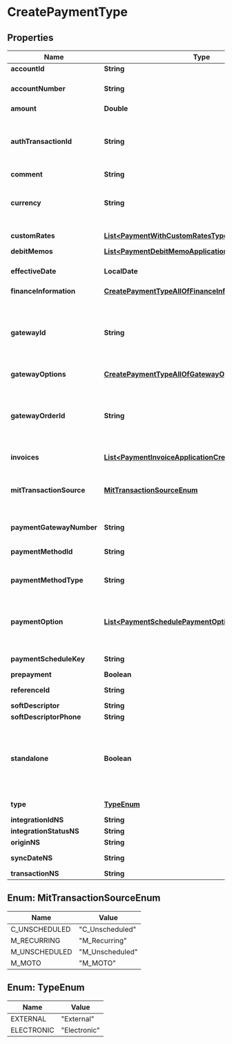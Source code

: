 

# CreatePaymentType


## Properties

| Name | Type | Description | Notes |
|------------ | ------------- | ------------- | -------------|
|**accountId** | **String** | The ID of the customer account that the payment is created for.  |  [optional] |
|**accountNumber** | **String** | The number of the customer account that the payment is created for, such as &#x60;A00000001&#x60;.  You can specify either &#x60;accountNumber&#x60; or &#x60;accountId&#x60; for a customer account. If both of them are specified, they must refer to the same customer account.  |  [optional] |
|**amount** | **Double** | The total amount of the payment.  |  |
|**authTransactionId** | **String** | The authorization transaction ID from the payment gateway. Use this field for electronic payments, such as credit cards.  When you create a payment for capturing the authorized funds, it is highly recommended to pass in the gatewayOrderId that you used when authorizing the funds by using the [Create authorization](https://www.zuora.com/developer/api-references/api/operation/POST_CreateAuthorization) operation, together with the &#x60;authTransactionId&#x60; field.  The following payment gateways support this field:   - Adyen Integration v2.0   - CyberSource 1.28   - CyberSource 1.97   - CyberSource 2.0   - Chase Paymentech Orbital   - Ingenico ePayments   - SlimPay   - Stripe v2   - Verifi Global Payment Gateway   - WePay Payment Gateway Integration  |  [optional] |
|**comment** | **String** | Additional information related to the payment.  |  [optional] |
|**currency** | **String** | When Standalone Payment is not enabled, the &#x60;currency&#x60; of the payment must be the same as the payment currency defined in the customer account settings through Zuora UI. But if you have the [Multiple Currencies](https://knowledgecenter.zuora.com/Zuora_Billing/Bill_your_customers/Flexible_Billing/Multiple_Currencies) feature enabled, you can have a different payment currency.  When Standalone Payment is enabled and &#x60;standalone&#x60; is &#x60;true&#x60;, the &#x60;currency&#x60; of the standalone payment can be different from the payment currency defined in the customer account settings. The amount will not be summed up to the account balance or key metrics regardless of currency.  |  |
|**customRates** | [**List&lt;PaymentWithCustomRatesType&gt;**](PaymentWithCustomRatesType.md) | It contains Home currency and Reporting currency custom rates currencies. The maximum number of items is 2 (you can pass the Home currency item or Reporting currency item or both).  **Note**: The API custom rate feature is permission controlled.  |  [optional] |
|**debitMemos** | [**List&lt;PaymentDebitMemoApplicationCreateRequestType&gt;**](PaymentDebitMemoApplicationCreateRequestType.md) | Container for debit memos. The maximum number of debit memos is 1,000.  |  [optional] |
|**effectiveDate** | **LocalDate** | The date when the payment takes effect, in &#x60;yyyy-mm-dd&#x60; format.  **Note:**   - This field is required for only electronic payments. It&#39;s an optional field for external payments.   - When specified, this field must be set to the date of today.   - When applying or transferring payments, this field must be later than or equal to the maximum effective date of the payment.  |  [optional] |
|**financeInformation** | [**CreatePaymentTypeAllOfFinanceInformation**](CreatePaymentTypeAllOfFinanceInformation.md) |  |  [optional] |
|**gatewayId** | **String** | The ID of the gateway instance that processes the payment. The ID must be a valid gateway instance ID and this gateway must support the specific payment method.  - If &lt;a href&#x3D;\&quot;https://knowledgecenter.zuora.com/Zuora_Payments/Payment_gateway_integrations/Payment_Gateway_Routing\&quot; target&#x3D;\&quot;_blank\&quot;&gt;Payment Gateway Routing&lt;/a&gt; is enabled, when creating electronic payments, this field is optional.      - If this field is not specified, gateway routing rules will be invoked.     - If this field is specified, the specified gateway will be used to process the payment.  - If Payment Gateway Routing is disabled, when creating electronic payments, this field is required.  - When creating external payments, this field is optional.  Use the same gateway instance if both &#x60;paymentGatewayNumber&#x60; and &#x60;gatewayId&#x60; are sent in the request.  |  [optional] |
|**gatewayOptions** | [**CreatePaymentTypeAllOfGatewayOptions**](CreatePaymentTypeAllOfGatewayOptions.md) |  |  [optional] |
|**gatewayOrderId** | **String** | A merchant-specified natural key value that can be passed to the electronic payment gateway when a payment is created. If not specified, the payment number will be passed in instead.  Gateways check duplicates on the gateway order ID to ensure that the merchant do not accidentally enter the same transaction twice. This ID can also be used to do reconciliation and tie the payment to a natural key in external systems. The source of this ID varies by merchant. Some merchants use their shopping cart order IDs, and others use something different. Merchants use this ID to track transactions in their eCommerce systems.  When you create a payment for capturing the authorized funds, it is highly recommended to pass in the gatewayOrderId that you used when authorizing the funds by using the [Create authorization](https://www.zuora.com/developer/api-references/api/operation/POST_CreateAuthorization) operation, together with the &#x60;authTransactionId&#x60; field.  |  [optional] |
|**invoices** | [**List&lt;PaymentInvoiceApplicationCreateRequestType&gt;**](PaymentInvoiceApplicationCreateRequestType.md) | Container for invoices. The maximum number of invoices is 1,000.  |  [optional] |
|**mitTransactionSource** | [**MitTransactionSourceEnum**](#MitTransactionSourceEnum) | Payment transaction source used to differentiate the transaction source in Stored Credential Transaction framework.   - &#x60;C_Unscheduled&#x60;: Cardholder-initiated transaction (CIT) that does not occur on scheduled or regularly occurring dates.   - &#x60;M_Recurring&#x60;: Merchant-initiated transaction (MIT) that occurs at regular intervals.   - &#x60;M_Unscheduled&#x60;: Merchant-initiated transaction (MIT) that does not occur on scheduled or regularly occurring dates.   - &#x60;M_MOTO&#x60;: Mail Order Telephone Order (MOTO) payment transaction. This option is only available for credit card payments on Stripe v2. See [Overview of Stripe payment gateway integration](https://knowledgecenter.zuora.com/Zuora_Collect/Payment_gateway_integrations/Supported_payment_gateways/Stripe_Payment_Gateway/A_Overview_of_Stripe_payment_gateway_integration) for more information.  |  [optional] |
|**paymentGatewayNumber** | **String** | The natural key for the payment gateway.   Use the same gateway instance if both &#x60;paymentGatewayNumber&#x60; and &#x60;gatewayId&#x60; are sent in the request.  |  [optional] |
|**paymentMethodId** | **String** | The unique ID of the payment method that the customer used to make the payment.   If no payment method ID is specified in the request body, the default payment method for the customer account is used automatically. If the default payment method is different from the type of payments that you want to create, an error occurs.  |  [optional] |
|**paymentMethodType** | **String** | The type of the payment method that the customer used to make the payment.   Specify this value when you are creating an external payment method. If both &#x60;paymentMethodType&#x60; and &#x60;paymentMethodId&#x60; are specified, only the &#x60;paymentMethodId&#x60; value is used to create the payment.  |  [optional] |
|**paymentOption** | [**List&lt;PaymentSchedulePaymentOptionFields&gt;**](PaymentSchedulePaymentOptionFields.md) | Container for the paymentOption items, which describe the transactional level rules for processing payments. Currently, only the Gateway Options type is supported.  Here is an example: &#x60;&#x60;&#x60; \&quot;paymentOption\&quot;: [   {     \&quot;type\&quot;: \&quot;GatewayOptions\&quot;,     \&quot;detail\&quot;: {       \&quot;SecCode\&quot;:\&quot;WEB\&quot;     }   } ] &#x60;&#x60;&#x60;  &#x60;paymentOption&#x60; of the payment schedule takes precedence over &#x60;paymentOption&#x60; of the payment schedule item.  You can use this field or the &#x60;gatewayOptions&#x60; field to pass the Gateway Options fields supported by a payment gateway. However, the Gateway Options fields passed through the &#x60;paymentOption&#x60; field will be stored in the Payment Option object and can be easily retrieved.  |  [optional] |
|**paymentScheduleKey** | **String** | The unique ID or the number of the payment schedule to be linked with the payment. See [Link payments to payment schedules](https://knowledgecenter.zuora.com/Billing/Billing_and_Payments/Payment_Schedules/Link_payments_with_payment_schedules) for more information. |  [optional] |
|**prepayment** | **Boolean** | Indicates whether the payment will be used as a reserved payment. See [Prepaid Cash with Drawdown](https://knowledgecenter.zuora.com/Zuora_Billing/Billing_and_Invoicing/JA_Advanced_Consumption_Billing/Prepaid_Cash_with_Drawdown) for more information.  |  [optional] |
|**referenceId** | **String** | The transaction ID returned by the payment gateway. Use this field to reconcile payments between your gateway and Zuora Payments.  |  [optional] |
|**softDescriptor** | **String** | A payment gateway-specific field that maps to Zuora for the gateways, Orbital, Vantiv and Verifi. |  [optional] |
|**softDescriptorPhone** | **String** | A payment gateway-specific field that maps to Zuora for the gateways, Orbital, Vantiv and Verifi. |  [optional] |
|**standalone** | **Boolean** | This field is only available if support for standalone payments is enabled.  Specify &#x60;true&#x60; to create a standalone payment that will be processed in Zuora through Zuora gateway integration but will be settled outside of Zuora.  When &#x60;standalone&#x60; is set to &#x60;true&#x60;:   - &#x60;accountId&#x60;, &#x60;amount&#x60;, &#x60;currency&#x60;, and &#x60;type&#x60; are required.    - &#x60;type&#x60; must be &#x60;Electronic&#x60;.   - &#x60;currency&#x60; of the payment can be different from the payment currency in the customer account settings.   - The amount will not be summed up into the account balance and key metrics regardless of the payment currency.   - No settlement data will be created.   - Either the applied amount or the unapplied amount of the payment is zero.   - The standalone payment cannot be applied, unapplied, or transferred.  Specify &#x60;false&#x60; to create an ordinary payment that will be created, processed, and settled in Zuora. The &#x60;currency&#x60; of an ordinary payment must be the same as the currency in the customer account settings.  |  [optional] |
|**type** | [**TypeEnum**](#TypeEnum) | The type of the payment.  **Note**:  If you specify the type as &#x60;Electronic&#x60;, you must specify the value for &#x60;accountId&#x60; or &#x60;accountNumber&#x60;.  |  |
|**integrationIdNS** | **String** | ID of the corresponding object in NetSuite. Only available if you have installed the [Zuora Connector for NetSuite](https://www.zuora.com/connect/app/?appId&#x3D;265).  |  [optional] |
|**integrationStatusNS** | **String** | Status of the payment&#39;s synchronization with NetSuite. Only available if you have installed the [Zuora Connector for NetSuite](https://www.zuora.com/connect/app/?appId&#x3D;265).  |  [optional] |
|**originNS** | **String** | Origin of the corresponding object in NetSuite. Only available if you have installed the [Zuora Connector for NetSuite](https://www.zuora.com/connect/app/?appId&#x3D;265).  |  [optional] |
|**syncDateNS** | **String** | Date when the payment was synchronized with NetSuite. Only available if you have installed the [Zuora Connector for NetSuite](https://www.zuora.com/connect/app/?appId&#x3D;265).  |  [optional] |
|**transactionNS** | **String** | Related transaction in NetSuite. Only available if you have installed the [Zuora Connector for NetSuite](https://www.zuora.com/connect/app/?appId&#x3D;265).  |  [optional] |



## Enum: MitTransactionSourceEnum

| Name | Value |
|---- | -----|
| C_UNSCHEDULED | &quot;C_Unscheduled&quot; |
| M_RECURRING | &quot;M_Recurring&quot; |
| M_UNSCHEDULED | &quot;M_Unscheduled&quot; |
| M_MOTO | &quot;M_MOTO&quot; |



## Enum: TypeEnum

| Name | Value |
|---- | -----|
| EXTERNAL | &quot;External&quot; |
| ELECTRONIC | &quot;Electronic&quot; |



